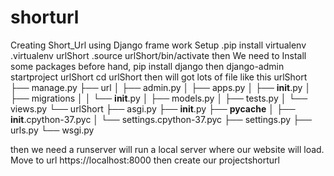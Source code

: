 # shorturl
Creating Short_Url using Django frame work 
Setup
.pip install virtualenv
.virtualenv urlShort
.source urlShort/bin/activate
then We need to Install some packages before hand,
pip install django
then django-admin startproject urlShort
cd urlShort
then will got lots of file like this
urlShort
├── manage.py
├── url
│ ├── admin.py
│ ├── apps.py
│ ├── __init__.py
│ ├── migrations
│ │ └── __init__.py
│ ├── models.py
│ ├── tests.py
│ └── views.py
└── urlShort
 ├── asgi.py
 ├── __init__.py
 ├── __pycache__
 │ ├── __init__.cpython-37.pyc
 │ └── settings.cpython-37.pyc
 ├── settings.py
 ├── urls.py
 └── wsgi.py

then we need a runserver will run a local server where our website will load. Move to url
https://localhost:8000
then create our projectshorturl

